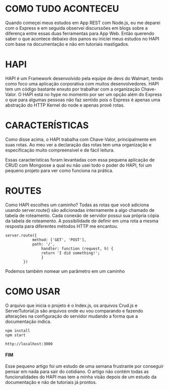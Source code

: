 
# COMO TUDO ACONTECEU

Quando começei meus estudos em App REST com Node.js, eu me deparei com o Express e em seguida observei discurssões em blogs sobre a diferença entre essas duas ferramentas para App Web.
Então querendo saber o que acontece debaixo dos panos eu iniciei meus estudos no HAPI com base na documentação e não em tutoriais mastigados.

# HAPI 
HAPI é um Framework desenvolvido pela equipe de devs do Walmart, tendo como foco uma aplicação corporativa com muitos desenvolvedores. HAPI tem um código bastante enxuto por trabalhar com a organização Chave-Valor. O HAPI está no hype no momento por ser um opção além do Express o que para algumas pessoas não faz sentido pois o Express é apenas uma abstração do HTTP Kernel do node e apenas provê rotas.

# CARACTERÍSTICAS 
Como disse acima, o HAPI trabalha com Chave-Valor, principalmente em suas rotas. Ao meu ver a declaração das rotas tem uma organização e especificação muito compreensível e de fácil leitura.

Essas características foram levantadas com essa pequena aplicação de CRUD com Mongoose a qual eu não usei todo o poder do HAPI, foi um pequeno projeto para ver como funciona na prática.

# ROUTES
Como HAPI escolhes um caminho? Todas as rotas que você adiciona usando server.route() são adicionadas internamente a algo chamado de tabela de roteamento. Cada conexão de servidor possui sua própria cópia da tabela de roteamento.
A possibilidade de definir em uma rota a mesma resposta para diferentes métodos HTTP me encantou.
```
server.route({
			method: ['GET', 'POST'],
			path: '/',
    			handler: function (request, h) {
				return 'I did something!';
    			}
		})
```   
Podemos também nomear um parâmetro em um caminho

# COMO USAR
O arquivo que inicia o projeto é o Index.js, os arquivos Crud.js e ServerTutorial.js são arquivos onde eu vou comparando e fazendo alterações na configuração do servidor mudando a forma que a documentação indica.
```
npm install
npm start

http://localhost:3000
```  

#### FIM
Esse pequeno artigo foi um estudo de uma semana frustrante por conseguir pensar em nada para sair do cotidiano. O artigo não contém todas as funcionalidades do HAPI mas tem a minha visão depois de um estudo da documentação e não de tutoriais já prontos.
